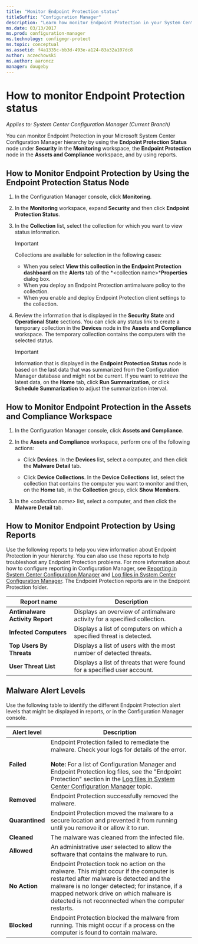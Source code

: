 ```yaml
---
title: "Monitor Endpoint Protection status"
titleSuffix: "Configuration Manager"
description: "Learn how monitor Endpoint Protection in your System Center Configuration Manager hierarchy."
ms.date: 03/13/2017
ms.prod: configuration-manager
ms.technology: configmgr-protect
ms.topic: conceptual
ms.assetid: f4a1335c-bb3d-493e-a124-83a32a107dc8
author: aczechowski
ms.author: aaroncz
manager: dougeby
---
```

# How to monitor Endpoint Protection status

*Applies to: System Center Configuration Manager (Current Branch)*

You can monitor Endpoint Protection in your Microsoft System Center Configuration Manager hierarchy by using the **Endpoint Protection Status** node under **Security** in the **Monitoring** workspace, the **Endpoint Protection** node in the **Assets and Compliance** workspace, and by using reports.  

##  <a name="BKMK_1"></a> How to Monitor Endpoint Protection by Using the Endpoint Protection Status Node  

1.  In the Configuration Manager console, click **Monitoring**.  

2.  In the **Monitoring** workspace, expand **Security** and then click **Endpoint Protection Status**.  

3.  In the **Collection** list, select the collection for which you want to view status information.  

    > [!IMPORTANT]  
    >  Collections are available for selection in the following cases:  
    >   
    >  -   When you select **View this collection in the Endpoint Protection dashboard** on the **Alerts** tab of the *<collection name\>***Properties** dialog box.  
    > -   When you deploy an Endpoint Protection antimalware policy to the collection.  
    > -   When you enable and deploy Endpoint Protection client settings to the collection.  

4.  Review the information that is displayed in the **Security State** and **Operational State** sections. You can click any status link to create a temporary collection in the **Devices** node in the **Assets and Compliance** workspace. The temporary collection contains the computers with the selected status.  

    > [!IMPORTANT]  
    >  Information that is displayed in the **Endpoint Protection Status** node is based on the last data that was summarized from the Configuration Manager database and might not be current. If you want to retrieve the latest data, on the **Home** tab, click **Run Summarization**, or click **Schedule Summarization** to adjust the summarization interval.  

##  <a name="BKMK_2"></a> How to Monitor Endpoint Protection in the Assets and Compliance Workspace  

1.  In the Configuration Manager console, click **Assets and Compliance**.  

2.  In the **Assets and Compliance** workspace, perform one of the following actions:  

    -   Click **Devices**. In the **Devices** list, select a computer, and then click the **Malware Detail** tab.  

    -   Click **Device Collections**. In the **Device Collections** list, select the collection that contains the computer you want to monitor and then, on the **Home** tab, in the **Collection** group, click **Show Members**.  

3.  In the *<collection name\>* list, select a computer, and then click the **Malware Detail** tab.  

##  <a name="BKMK_3"></a> How to Monitor Endpoint Protection by Using Reports  
 Use the following reports to help you view information about Endpoint Protection in your hierarchy. You can also use these reports to help troubleshoot any Endpoint Protection problems. For more information about how to configure reporting in Configuration Manager, see [Reporting in System Center Configuration Manager](../../core/servers/manage/reporting.md) and [Log files in System Center Configuration Manager](../../core/plan-design/hierarchy/log-files.md). The Endpoint Protection reports are in the Endpoint Protection folder.  

|Report name|Description|  
|-----------------|-----------------|  
|**Antimalware Activity Report**|Displays an overview of antimalware activity for a specified collection.|  
|**Infected Computers**|Displays a list of computers on which a specified threat is detected.|  
|**Top Users By Threats**|Displays a list of users with the most number of detected threats.|  
|**User Threat List**|Displays a list of threats that were found for a specified user account.|  

## Malware Alert Levels  
 Use the following table to identify the different Endpoint Protection alert levels that might be displayed in reports, or in the Configuration Manager console.  

|Alert level|Description|  
|-----------------|-----------------|  
|**Failed**|Endpoint Protection failed to remediate the malware. Check your logs for details of the error.<br /><br /> **Note:** For a list of Configuration Manager and Endpoint Protection log files, see the "Endpoint Protection" section in the [Log files in System Center Configuration Manager](../../core/plan-design/hierarchy/log-files.md) topic.|  
|**Removed**|Endpoint Protection successfully removed the malware.|  
|**Quarantined**|Endpoint Protection moved the malware to a secure location and prevented it from running until you remove it or allow it to run.|  
|**Cleaned**|The malware was cleaned from the infected file.|  
|**Allowed**|An administrative user selected to allow the software that contains the malware to run.|  
|**No Action**|Endpoint Protection took no action on the malware. This might occur if the computer is restarted after malware is detected and the malware is no longer detected; for instance, if a mapped network drive on which malware is detected is not reconnected when the computer restarts.|  
|**Blocked**|Endpoint Protection blocked the malware from running. This might occur if a process on the computer is found to contain malware.|
